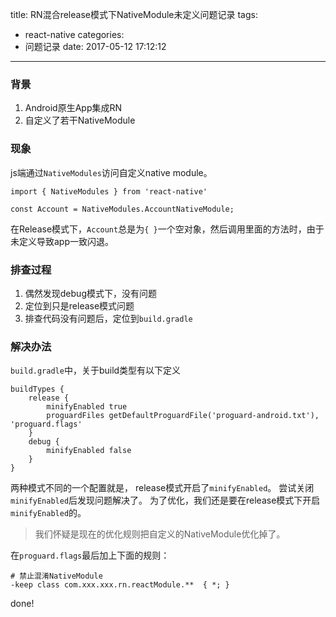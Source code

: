 title: RN混合release模式下NativeModule未定义问题记录
tags:
  - react-native
categories:
  - 问题记录
date: 2017-05-12 17:12:12
---

### 背景

1.  Android原生App集成RN
2. 自定义了若干NativeModule

###  现象

js端通过`NativeModules`访问自定义native module。

```
import { NativeModules } from 'react-native'

const Account = NativeModules.AccountNativeModule;
```

在Release模式下，`Account`总是为`{ }`一个空对象，然后调用里面的方法时，由于未定义导致app一致闪退。

<!--more-->

### 排查过程

1. 偶然发现debug模式下，没有问题
2. 定位到只是release模式问题
3. 排查代码没有问题后，定位到`build.gradle`

### 解决办法

`build.gradle`中，关于build类型有以下定义

```
buildTypes {
    release {
        minifyEnabled true
        proguardFiles getDefaultProguardFile('proguard-android.txt'), 'proguard.flags'
    }
    debug {
        minifyEnabled false
    }
}
```

两种模式不同的一个配置就是， release模式开启了`minifyEnabled`。
尝试关闭`minifyEnabled`后发现问题解决了。
为了优化，我们还是要在release模式下开启`minifyEnabled`的。

 > 我们怀疑是现在的优化规则把自定义的NativeModule优化掉了。

在`proguard.flags`最后加上下面的规则：

```
# 禁止混淆NativeModule
-keep class com.xxx.xxx.rn.reactModule.**  { *; }
```

done!